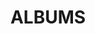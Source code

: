---
layout: album_gallery
resource: instagram
title: "ALBUMS"
description: "archive"
active: gallery
header-img: "img/gallery-bg.jpg"
images:
- image_path: /minhminh_014/ao_dai/Snaptik.app_74672772318495081042.jpg
  gallery-folder: /gallery/minhminh_014/ao_dai/
  gallery-name: ao_dai
  gallery-date: April 2025
- image_path: /minhminh_014/New folder/snaptik_7342130717398158593_2.jpeg
  gallery-folder: /gallery/minhminh_014/New folder/
  gallery-name: New folder
  gallery-date: April 2025
---